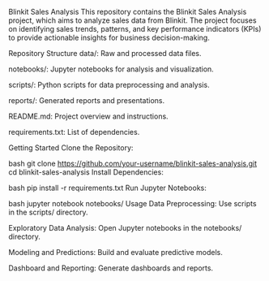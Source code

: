 Blinkit Sales Analysis
This repository contains the Blinkit Sales Analysis project, which aims to analyze sales data from Blinkit. The project focuses on identifying sales trends, patterns, and key performance indicators (KPIs) to provide actionable insights for business decision-making.

Repository Structure
data/: Raw and processed data files.

notebooks/: Jupyter notebooks for analysis and visualization.

scripts/: Python scripts for data preprocessing and analysis.

reports/: Generated reports and presentations.

README.md: Project overview and instructions.

requirements.txt: List of dependencies.

Getting Started
Clone the Repository:

bash
git clone https://github.com/your-username/blinkit-sales-analysis.git
cd blinkit-sales-analysis
Install Dependencies:

bash
pip install -r requirements.txt
Run Jupyter Notebooks:

bash
jupyter notebook notebooks/
Usage
Data Preprocessing: Use scripts in the scripts/ directory.

Exploratory Data Analysis: Open Jupyter notebooks in the notebooks/ directory.

Modeling and Predictions: Build and evaluate predictive models.

Dashboard and Reporting: Generate dashboards and reports.
